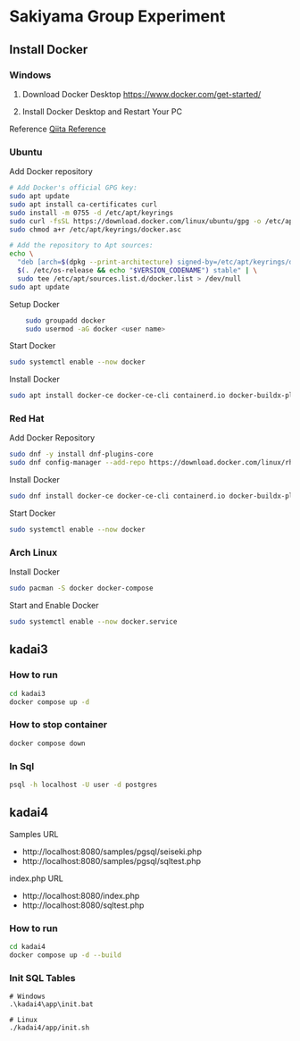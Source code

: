 # Sakiyama Group Experiment

## Install Docker

### Windows

1. Download Docker Desktop
https://www.docker.com/get-started/

2. Install Docker Desktop and Restart Your PC

Reference
[Qiita Reference](https://qiita.com/zembutsu/items/a98f6f25ef47c04893b3)

### Ubuntu

Add Docker repository

```sh
# Add Docker's official GPG key:
sudo apt update
sudo apt install ca-certificates curl
sudo install -m 0755 -d /etc/apt/keyrings
sudo curl -fsSL https://download.docker.com/linux/ubuntu/gpg -o /etc/apt/keyrings/docker.asc
sudo chmod a+r /etc/apt/keyrings/docker.asc

# Add the repository to Apt sources:
echo \
  "deb [arch=$(dpkg --print-architecture) signed-by=/etc/apt/keyrings/docker.asc] https://download.docker.com/linux/ubuntu \
  $(. /etc/os-release && echo "$VERSION_CODENAME") stable" | \
  sudo tee /etc/apt/sources.list.d/docker.list > /dev/null
sudo apt update
```

Setup Docker
```sh
    sudo groupadd docker
    sudo usermod -aG docker <user name>
```
Start Docker
```sh
sudo systemctl enable --now docker
```

Install Docker
```sh
sudo apt install docker-ce docker-ce-cli containerd.io docker-buildx-plugin docker-compose-plugin
```

### Red Hat

Add Docker Repository

```sh
sudo dnf -y install dnf-plugins-core
sudo dnf config-manager --add-repo https://download.docker.com/linux/rhel/docker-ce.repo
```

Install Docker
```sh
sudo dnf install docker-ce docker-ce-cli containerd.io docker-buildx-plugin docker-compose-plugin
```

Start Docker
```sh
sudo systemctl enable --now docker
```

### Arch Linux

Install Docker

```sh
sudo pacman -S docker docker-compose
```

Start and Enable Docker
```sh
sudo systemctl enable --now docker.service
```

## kadai3

### How to run

```sh
cd kadai3
docker compose up -d
```

### How to stop container

```sh
docker compose down
```

### In Sql

```sh
psql -h localhost -U user -d postgres
```

## kadai4

Samples URL
- http://localhost:8080/samples/pgsql/seiseki.php
- http://localhost:8080/samples/pgsql/sqltest.php

index.php URL
- http://localhost:8080/index.php
- http://localhost:8080/sqltest.php

### How to run

```sh
cd kadai4
docker compose up -d --build
```

### Init SQL Tables

```
# Windows
.\kadai4\app\init.bat

# Linux
./kadai4/app/init.sh
```
